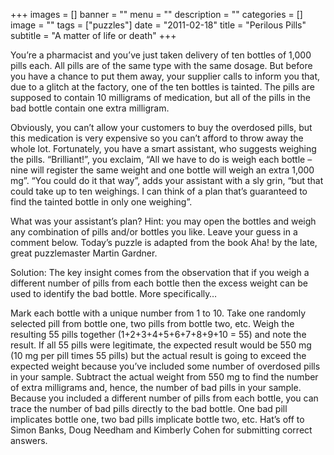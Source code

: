 +++
images = []
banner = ""
menu = ""
description = ""
categories = []
image = ""
tags = ["puzzles"]
date = "2011-02-18"
title = "Perilous Pills"
subtitle = "A matter of life or death"
+++

You’re a pharmacist and you’ve just taken delivery of ten bottles of 1,000 pills each. All pills are of the same type with the same dosage. But before you have a chance to put them away, your supplier calls to inform you that, due to a glitch at the factory, one of the ten bottles is tainted. The pills are supposed to contain 10 milligrams of medication, but all of the pills in the bad bottle contain one extra milligram.

Obviously, you can’t allow your customers to buy the overdosed pills, but this medication is very expensive so you can’t afford to throw away the whole lot. Fortunately, you have a smart assistant, who suggests weighing the pills. “Brilliant!”, you exclaim, “All we have to do is weigh each bottle – nine will register the same weight and one bottle will weigh an extra 1,000 mg”. “You could do it that way”, adds your assistant with a sly grin, “but that could take up to ten weighings. I can think of a plan that’s guaranteed to find the tainted bottle in only one weighing”.

What was your assistant’s plan? Hint: you may open the bottles and weigh any combination of pills and/or bottles you like. Leave your guess in a comment below. Today’s puzzle is adapted from the book Aha! by the late, great puzzlemaster Martin Gardner.

Solution: The key insight comes from the observation that if you weigh a different number of pills from each bottle then the excess weight can be used to identify the bad bottle. More specifically…

Mark each bottle with a unique number from 1 to 10.
Take one randomly selected pill from bottle one, two pills from bottle two, etc. Weigh the resulting 55 pills together (1+2+3+4+5+6+7+8+9+10 = 55) and note the result.
If all 55 pills were legitimate, the expected result would be 550 mg (10 mg per pill times 55 pills) but the actual result is going to exceed the expected weight because you’ve included some number of overdosed pills in your sample. Subtract the actual weight from 550 mg to find the number of extra milligrams and, hence, the number of bad pills in your sample.
Because you included a different number of pills from each bottle, you can trace the number of bad pills directly to the bad bottle. One bad pill implicates bottle one, two bad pills implicate bottle two, etc.
Hat’s off to Simon Banks, Doug Needham and Kimberly Cohen for submitting correct answers.
